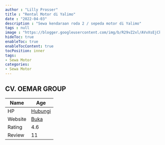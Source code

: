 ```yaml
---
author : "Lilly Prosser"
title : "Rental Motor di Yalimo"
date : "2022-04-03"
description : "Sewa kendaraan roda 2 / sepeda motor di Yalimo"
tags : null
image : "https://blogger.googleusercontent.com/img/b/R29vZ2xl/AVvXsEjCkO9EY7lDGr9lWV4rh1w3KKGJMtC_LyH7FSxw_KuF2gp0RFEIf5HXZkjB9criSPqEN8sjSMSikZ-SCPXj_ZD0RbylP0ZHeuVWbzJN3GfydA0RjkPV7KxsDWWr_pVJuz-Im0683XljcRlfLGJ4QPFzWcCuHpG5YcTtHiYUB5dtzhKkQY_nOogRWmxWzg/w300-h200/rental-motor-di-yalimo.png"
hideToc: true
enableToc: true
enableTocContent: true
tocPosition: inner
tags:
- Sewa Motor
categories:
- Sewa Motor
---
```



## CV. OEMAR GROUP

Name | Age
--------|------
HP | [Hubungi](https://pcandroidplayer.blogspot.com/?clayads=https://getnumber.ndower.dev?phone=MDgxMzQ0MDI2MTQ2)
Website | [Buka](https://pcandroidplayer.blogspot.com/?clayads=aHR0cDovL3dhbWVuYXJlbnRjYXIuYmxvZ3Nwb3QuY28uaWQv) 
Rating | 4.6
Review | 11


